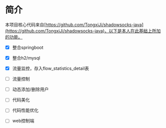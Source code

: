 # 简介
本项目核心代码来自[https://github.com/TongxiJi/shadowsocks-java](https://github.com/TongxiJi/shadowsocks-java)，以下是本人在此基础上所加的功能。

- [x] 整合springboot
- [x] 整合h2/mysql
- [x] 流量监控，存入flow_statistics_detail表
- [ ] 流量控制
- [ ] 动态添加/删除用户
- [ ] 代码美化
- [ ] 代码性能优化
- [ ] web控制端

